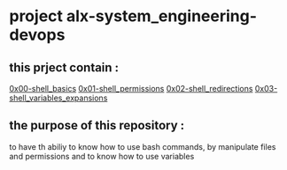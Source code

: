 # project alx-system_engineering-devops

## this prject contain :
[0x00-shell_basics](https://github.com/saiss-ahmed/alx-system_engineering-devops/tree/main/0x00-shell_basics)
[0x01-shell_permissions](https://github.com/saiss-ahmed/alx-system_engineering-devops/tree/main/0x01-shell_permissions)
[0x02-shell_redirections](https://github.com/saiss-ahmed/alx-system_engineering-devops/tree/main/0x02-shell_redirections)
[0x03-shell_variables_expansions](https://github.com/saiss-ahmed/alx-system_engineering-devops/tree/main/0x03-shell_variables_expansions)

## the purpose of this repository :
to have th abiliy to know how to use bash commands, by manipulate files and permissions and to know how to use variables 
